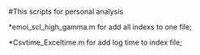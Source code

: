 #This scripts for personal analysis
  
  *emoi_scl_high_gamma.m for add all indexs to one file;
  
  *Csvtime_Exceltime.m for add log time to index file;
